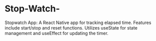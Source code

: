 # Stop-Watch-
Stopwatch App: A React Native app for tracking elapsed time. Features include start/stop and reset functions. Utilizes useState for state management and useEffect for updating the timer. 
